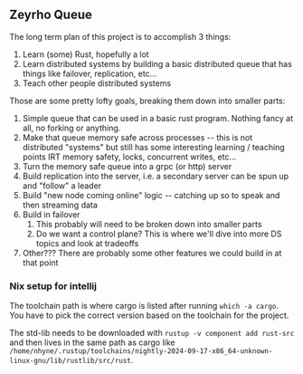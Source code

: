 ## Zeyrho Queue

The long term plan of this project is to accomplish 3 things:

1. Learn (some) Rust, hopefully a lot
2. Learn distributed systems by building a basic distributed queue that has things like failover, replication, etc...
3. Teach other people distributed systems

Those are some pretty lofty goals, breaking them down into smaller parts:

1. Simple queue that can be used in a basic rust program. Nothing fancy at all, no forking or anything.
2. Make that queue memory safe across processes -- this is not distributed "systems" but still has some interesting learning / teaching points IRT memory safety, locks, concurrent writes, etc...
3. Turn the memory safe queue into a grpc (or http) server
4. Build replication into the server, i.e. a secondary server can be spun up and "follow" a leader
5. Build "new node coming online" logic -- catching up so to speak and then streaming data
6. Build in failover
   1. This probably will need to be broken down into smaller parts
   2. Do we want a control plane? This is where we'll dive into more DS topics and look at tradeoffs
7. Other??? There are probably some other features we could build in at that point

### Nix setup for intellij

The toolchain path is where cargo is listed after running `which -a cargo`. You have to pick the correct version based on the toolchain for the project.

The std-lib needs to be downloaded with `rustup -v component add rust-src` and then lives in the same path as cargo like `/home/nhyne/.rustup/toolchains/nightly-2024-09-17-x86_64-unknown-linux-gnu/lib/rustlib/src/rust`.
